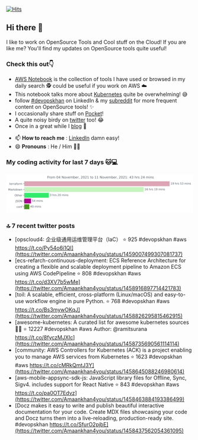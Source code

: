 [![Hits](https://hits.seeyoufarm.com/api/count/incr/badge.svg?url=https%3A%2F%2Fgithub.com%2Fakhan4u%2Fhit-counter&count_bg=%2379C83D&title_bg=%23555555&icon=&icon_color=%23E7E7E7&title=visits&edge_flat=false)](https://hits.seeyoufarm.com)

## Hi there 👋

I like to work on OpenSource Tools and Cool stuff on the Cloud! If you are like me? You'll find my updates on OpenSource tools quite useful!

### Check this out👇

* [AWS Notebook](https://histre.com/public/notebooks/dnllyanu/aws/) is the collection of tools I have used or browsed in my daily search 🕵️ could be useful if you work on AWS ☁️
* This notebook talks more about [Kubernetes](https://histre.com/public/notebooks/6uxdvo3y/kubernetes/) quite be overwhelming! 😅
* follow [#devopskhan](https://www.linkedin.com/feed/hashtag/devopskhan/) on LinkedIn & my [subreddit](https://www.reddit.com/r/devopskhan/) for more frequent content on OpenSource tools! ✨
* I occasionally share stuff on [Pocket](https://getpocket.com/@ej6g8d1dp2829A16a9Tf5d4T6bAMp3d8791rejDe86yem3bm4e14ex4fT4dluk29)!
* A quite noisy birdy on [twitter](https://twitter.com/Amaankhan4you) too! 😂
* Once in a great while I [blog](https://linuxparrot.com/) 😬


- 📫 **How to reach me** : [LinkedIn](https://www.linkedin.com/in/amaan-khan-linux-ninja) damn easy!
- 😄 **Pronouns** : He / Him 🤷‍♂️

### My coding activity for last 7 days 🐱💻

<img src="https://github.com/akhan4u/akhan4u/blob/main/images/stat.svg" alt="Amaan's Wakatime Activity!"/>

### 🔝 7 recent twitter posts
<!-- DEVDOJO:START -->
- [opscloud4: 企业级通用运维管理平台（IaC）
⭐️ 925
#devopskhan #aws
https://t.co/Py54o6i1QI](https://twitter.com/Amaankhan4you/status/1459007499307081737)
- [ecs-refarch-continuous-deployment: ECS Reference Architecture for creating a flexible and scalable deployment pipeline to Amazon ECS using AWS CodePipeline
⭐️ 808
#devopskhan #aws
https://t.co/d3XV7b5wMe](https://twitter.com/Amaankhan4you/status/1458916897714421783)
- [toil: A scalable, efficient, cross-platform &lpar;Linux/macOS&rpar; and easy-to-use workflow engine in pure Python.
⭐️ 768
#devopskhan #aws
https://t.co/Bs3mywOKqJ](https://twitter.com/Amaankhan4you/status/1458826295815462915)
- [awesome-kubernetes: A curated list for awesome kubernetes sources :ship::tada:
⭐️ 12227
#devopskhan #aws
Author: @ramitsurana
https://t.co/8fyczMJXIc](https://twitter.com/Amaankhan4you/status/1458735690561114114)
- [community: AWS Controllers for Kubernetes &lpar;ACK&rpar; is a project enabling you to manage AWS services from Kubernetes
⭐️ 1623
#devopskhan #aws
https://t.co/cMRkQmtJ3Y](https://twitter.com/Amaankhan4you/status/1458645088246980614)
- [aws-mobile-appsync-sdk-js: JavaScript library files for Offline, Sync, Sigv4. includes support for React Native
⭐️ 843
#devopskhan #aws
https://t.co/pa0OT7Edvz](https://twitter.com/Amaankhan4you/status/1458463884193386499)
- [Docz makes it easy to write and publish beautiful interactive documentation for your code. Create MDX files showcasing your code and Docz turns them into a live-reloading, production-ready site. #devopskhan https://t.co/SfurO2pjbE](https://twitter.com/Amaankhan4you/status/1458437562054361095)
<!-- DEVDOJO:END -->

<!-- ![Amaan's GitHub stats](https://github-readme-stats.vercel.app/api?username=akhan4u&count_private=true&show_icons=true&hide=contribs) -->
